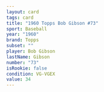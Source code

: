 ```yaml
---
layout: card
tags: card
title: "1960 Topps Bob Gibson #73"
sport: Baseball
year: "1960"
brand: Topps
subset: ""
player: Bob Gibson
lastName: Gibson
number: "73"
isRookie: false
condition: VG-VGEX
value: 34
---
```

